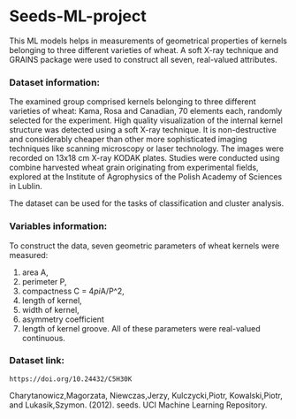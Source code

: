 # Seeds-ML-project


This ML models helps in measurements of geometrical properties of kernels belonging to three different varieties of wheat.
A soft X-ray technique and GRAINS package were used to construct all seven, real-valued attributes.

### Dataset information:

The examined group comprised kernels belonging to three different varieties of wheat: Kama, Rosa and Canadian, 70 elements each, randomly selected for the experiment.
High quality visualization of the internal kernel structure was detected using a soft X-ray technique.
It is non-destructive and considerably cheaper than other more sophisticated imaging techniques like scanning microscopy or laser technology.
The images were recorded on 13x18 cm X-ray KODAK plates.
Studies were conducted using combine harvested wheat grain originating from experimental fields, explored at the Institute of Agrophysics of the Polish Academy of Sciences in Lublin.

The dataset can be used for the tasks of classification and cluster analysis.


### Variables information:

To construct the data, seven geometric parameters of wheat kernels were measured: 
1. area A, 
2. perimeter P, 
3. compactness C = 4*pi*A/P^2, 
4. length of kernel,
5. width of kernel,
6. asymmetry coefficient
7. length of kernel groove.
All of these parameters were real-valued continuous.

### Dataset link:
```
https://doi.org/10.24432/C5H30K
```

Charytanowicz,Magorzata, Niewczas,Jerzy, Kulczycki,Piotr, Kowalski,Piotr, and Lukasik,Szymon. (2012). seeds. UCI Machine Learning Repository. 



